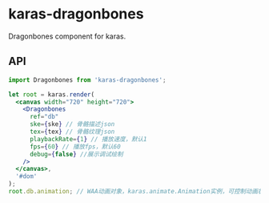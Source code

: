 # karas-dragonbones
Dragonbones component for karas.

## API
```jsx
import Dragonbones from 'karas-dragonbones';

let root = karas.render(
  <canvas width="720" height="720">
    <Dragonbones
      ref="db"
      ske={ske} // 骨骼描述json
      tex={tex} // 骨骼纹理json
      playbackRate={1} // 播放速度，默认1
      fps={60} // 播放fps，默认60
      debug={false} //展示调试绘制
    />
  </canvas>,
  '#dom'
);
root.db.animation; // WAA动画对象，karas.animate.Animation实例，可控制动画状态
```
